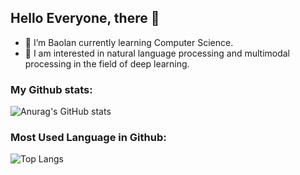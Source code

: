 ## Hello Everyone, there 👋
- 🔭 I’m Baolan currently learning Computer Science.
- 🌱 I am interested in natural language processing and multimodal processing in the field of deep learning.

### My Github stats:
![Anurag's GitHub stats](https://github-readme-stats.vercel.app/api?username=BaolanChen)

### Most Used Language in Github:
![Top Langs](https://github-readme-stats.vercel.app/api/top-langs/?username=BaolanChen)


<!--
**BaolanChen/BaolanChen** is a ✨ _special_ ✨ repository because its `README.md` (this file) appears on your GitHub profile.

Here are some ideas to get you started:

- 🔭 I’m currently working on ...
- 🌱 I’m currently learning ...
- 👯 I’m looking to collaborate on ...
- 🤔 I’m looking for help with ...
- 💬 Ask me about ...
- 📫 How to reach me: ...
- 😄 Pronouns: ...
- ⚡ Fun fact: ...
-->
